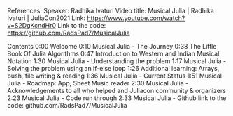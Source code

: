 
References:
Speaker: Radhika Ivaturi
Video title: Musical Julia | Radhika Ivaturi | JuliaCon2021
Link: https://www.youtube.com/watch?v=S2DgKcndHr0
Link to the code: https://github.com/RadsPad7/MusicalJulia

Contents
0:00 Welcome
0:10 Musical Julia - The Journey
0:38 The Little Book Of Julia Algorithms
0:47 Introduction to Western and Indian Musical Notation
1:30 Musical Julia - Understanding the problem
1:17 Musical Julia - Solving the problem using an if-else loop
1:26 Additional learning: Arrays, push, file writing & reading
1:36 Musical Julia - Current Status
1:51 Musical Julia - Roadmap: App, Sheet Music reader
2:30 Musical Julia - Acknowledgements to all who helped and Juliacon community & organizers
2:23 Musical Julia - Code run through
2:33 Musical Julia - Github link to the code: github.com/RadsPad7/MusicalJulia
